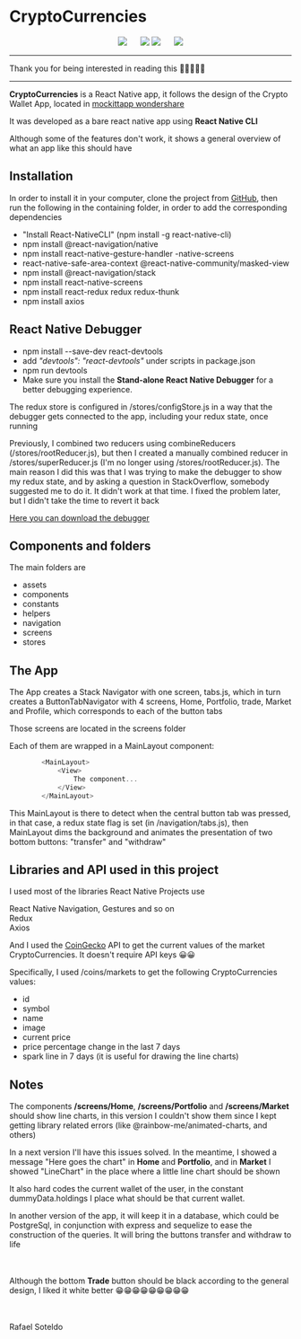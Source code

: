 # CryptoCurrencies

<p align="center">
  <img src="https://tinyimg.io/i/yoAvdAE.png">
  &nbsp;&nbsp;&nbsp;&nbsp;
  <img src="https://tinyimg.io/i/UBXkhAA.png">
  <img src="https://tinyimg.io/i/6jnVRRX.png">
  &nbsp;&nbsp;&nbsp;&nbsp;
  <img src="https://tinyimg.io/i/Um9gH8b.png">
</p>

---
Thank you for being interested in reading this 🥰🥰🥰🥰🥰

---

**CryptoCurrencies** is a React Native app, it follows the design of the Crypto Wallet App, located in [mockittapp wondershare](https://mockittapp.wondershare.com/community/mtkk714ek03lp18?title=crypto-wallet-app)

It was developed as a bare react native app using **React Native CLI**

Although some of the features don't work, it shows a general overview of what an app like this should have

## Installation

In order to install it in your computer, clone the project from [GitHub](https://github.com/rafaelsoteldosilva/CryptoCurrencies), then run the following in the containing folder, in order to add the corresponding dependencies

- "Install React-NativeCLI" (npm install -g react-native-cli)  
- npm install @react-navigation/native  
- npm install react-native-gesture-handler -native-screens  
- react-native-safe-area-context @react-native-community/masked-view  
- npm install @react-navigation/stack  
- npm install react-native-screens  
- npm install react-redux redux redux-thunk  
- npm install axios  

## React Native Debugger

- npm install --save-dev react-devtools  
- add *"devtools": "react-devtools"* under scripts in package.json  
- npm run devtools  
- Make sure you install the **Stand-alone React Native Debugger** for a better debugging experience.

The redux store is configured in /stores/configStore.js in a way that the debugger gets connected to the app, including your redux state, once running

Previously, I combined two reducers using combineReducers (/stores/rootReducer.js), but then I created a manually combined reducer in /stores/superReducer.js (I'm no longer using /stores/rootReducer.js). The main reason I did this was that I was trying to make the debugger to show my redux state, and by asking a question in StackOverflow, somebody suggested me to do it. It didn't work at that time. I fixed the problem later, but I didn't take the time to revert it back

[Here you can download the debugger](https://github.com/jhen0409/react-native-debugger/releases)

## Components and folders

The main folders are

* assets
* components
* constants
* helpers
* navigation
* screens
* stores

## The App

The App creates a Stack Navigator with one screen, tabs.js, which in turn creates a ButtonTabNavigator with 4 screens, Home, Portfolio, trade, Market and Profile, which corresponds to each of the button tabs

Those screens are located in the screens folder

Each of them are wrapped in a MainLayout component:

```js
        <MainLayout>
            <View>
                The component...
            </View>
        </MainLayout>
```

This MainLayout is there to detect when the central button tab was pressed, in that case, a redux state flag is set (in /navigation/tabs.js), then MainLayout dims the background and animates the presentation of two bottom buttons: "transfer" and "withdraw"

## Libraries and API used in this project

I used most of the libraries React Native Projects use

React Native Navigation, Gestures and so on  
Redux  
Axios  

And I used the [CoinGecko](https://www.coingecko.com/en/api) API to get the current values of the market CryptoCurrencies. It doesn't require API keys 😀😀

Specifically, I used /coins/markets to get the following CryptoCurrencies values:

- id  
- symbol  
- name  
- image  
- current price  
- price percentage change in the last 7 days  
- spark line in 7 days (it is useful for drawing the line charts)

## Notes

The components **/screens/Home**, **/screens/Portfolio** and **/screens/Market** should show line charts, in this version I couldn't show them since I kept getting library related errors (like @rainbow-me/animated-charts, and others)

In a next version I'll have this issues solved. In the meantime, I showed a message "Here goes the chart" in **Home** and **Portfolio**, and in **Market** I showed "LineChart" in the place where a little line chart should be shown

It also hard codes the current wallet of the user, in the constant dummyData.holdings I place what should be that current wallet.

In another version of the app, it will keep it in a database, which could be PostgreSql, in conjunction with express and sequelize to ease the construction of the queries. It will bring the buttons transfer and withdraw to life
<br />
<br />
<br />

Although the bottom **Trade** button should be black according to the general design, I liked it white better 😁😁😁😁😁😁😁😁😁
<br />
<br />
<br />

Rafael Soteldo  
